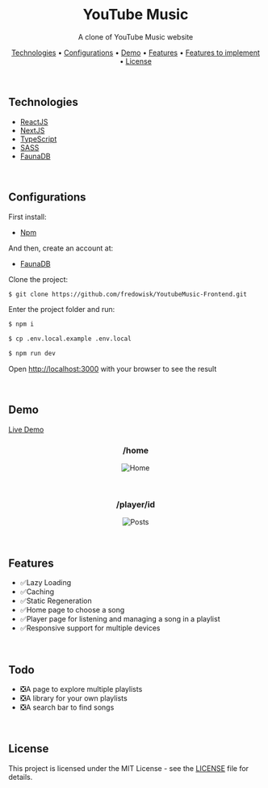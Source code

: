 <br/>
<div align="center">
    <h1>YouTube Music</h1>
    <p>A clone of YouTube Music website</p>
</div>

<p align="center">
 <a href="#technologies">Technologies</a> •
 <a href="#configurations">Configurations</a> •
 <a href="#demo">Demo</a> •
 <a href="#features">Features</a> •
 <a href="#todo">Features to implement</a> •
 <a href="#license">License</a>
</p>

<br/>

## Technologies

- [ReactJS](https://reactjs.org/)
- [NextJS](https://nextjs.org/)
- [TypeScript](https://www.typescriptlang.org/)
- [SASS](https://sass-lang.com/)
- [FaunaDB](https://fauna.com/)

<br/>

## Configurations

First install:

- [Npm](https://www.npmjs.com/)

And then, create an account at:

- [FaunaDB](https://fauna.com/)

Clone the project:

```bash
$ git clone https://github.com/fredowisk/YoutubeMusic-Frontend.git
```

Enter the project folder and run:

```bash
$ npm i

$ cp .env.local.example .env.local

$ npm run dev

```

Open [http://localhost:3000](http://localhost:3000) with your browser to see the result

<br/>

## Demo

[Live Demo](https://youtube-music-frontend-seven.vercel.app/)

<div align="center">

### **/home**

![Home](https://github.com/fredowisk/YoutubeMusic-Frontend/assets/53921083/a2376b10-a878-46c1-bd17-bf542a5055e4)

<br/>

### **/player/id**

![Posts](https://github.com/fredowisk/YoutubeMusic-Frontend/assets/53921083/9d176ce4-4253-45bc-b8a0-fa9deb57446b)

<br/>

</div>

## Features

- ✅Lazy Loading
- ✅Caching
- ✅Static Regeneration
- ✅Home page to choose a song
- ✅Player page for listening and managing a song in a playlist
- ✅Responsive support for multiple devices

<br/>

## Todo

- ❎A page to explore multiple playlists
- ❎A library for your own playlists
- ❎A search bar to find songs

<br/>

## License

This project is licensed under the MIT License - see the [LICENSE](LICENSE) file for details.
